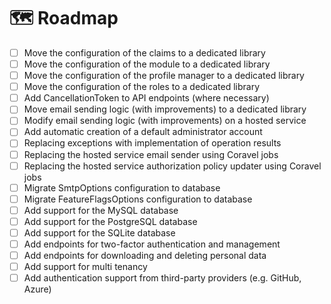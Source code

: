 ﻿# 🗺️ Roadmap

- [ ] Move the configuration of the claims to a dedicated library
- [ ] Move the configuration of the module to a dedicated library
- [ ] Move the configuration of the profile manager to a dedicated library
- [ ] Move the configuration of the roles to a dedicated library
- [ ] Add CancellationToken to API endpoints (where necessary)
- [ ] Move email sending logic (with improvements) to a dedicated library
- [ ] Modify email sending logic (with improvements) on a hosted service
- [ ] Add automatic creation of a default administrator account
- [ ] Replacing exceptions with implementation of operation results 
- [ ] Replacing the hosted service email sender using Coravel jobs
- [ ] Replacing the hosted service authorization policy updater using Coravel jobs
- [ ] Migrate SmtpOptions configuration to database
- [ ] Migrate FeatureFlagsOptions configuration to database
- [ ] Add support for the MySQL database 
- [ ] Add support for the PostgreSQL database 
- [ ] Add support for the SQLite database
- [ ] Add endpoints for two-factor authentication and management
- [ ] Add endpoints for downloading and deleting personal data
- [ ] Add support for multi tenancy
- [ ] Add authentication support from third-party providers (e.g. GitHub, Azure)